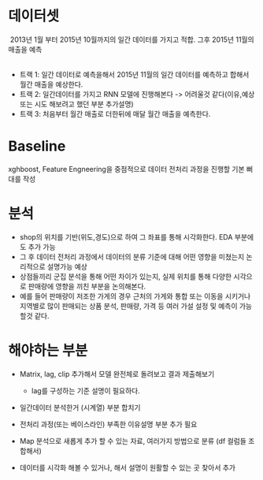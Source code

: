 # 데이터셋
​
2013년 1월 부터 2015년 10월까지의 일간 데이터를 가지고 적합. 그후 2015년 11월의 매출을 예측   
​   
- 트랙 1: 일간 데이터로 예측을해서 2015년 11월의 일간 데이터를 예측하고 합해서 월간 매출을 예상한다.
​
- 트랙 2: 일간데이터를 가지고 RNN 모델에 진행해본다 -> 어려울것 같다(이유,예상 또는 시도 해보려고 했던 부분 추가설명)
​
- 트랙 3: 처음부터 월간 매출로 더한뒤에 매달 월간 매출을 예측한다.
​
​
​

# Baseline
xghboost, Feature Engneering을 중점적으로 데이터 전처리 과정을 진행할 기본 뻐대를 작성
​
​
# 분석
- shop의 위치를 기반(위도,경도)으로 하여 그 좌표를 통해 시각화한다. EDA 부분에도 추가 가능
​
- 그 후 데이터 전처리 과정에서 데이터의 분류 기준에 대해 어떤 영향을 미쳤는지 논리적으로 설명가능 예상
​
- 상점들끼리 군집 분석을 통해 어떤 차이가 있는지, 실제 위치를 통해 다양한 시각으로 판매량에 영향을 끼친 부분을 논의해본다.
​
- 예를 들어 판매량이 저조한 가게의 경우 근처의 가게와 통합 또는 이동을 시키거나 지역별로 많이 판매되는 상품 분석, 판매량, 가격 등 여러 가설 설정 및 예측이 가능할것 같다.
​
​
# 해야하는 부분
- Matrix, lag, clip 추가해서 모델 완전체로 돌려보고 결과 제출해보기

  + lag를 구성하는 기준 설명이 필요하다.
​
- 일간데이터 분석한거 (시계열) 부분 합치기
​
- 전처리 과정(또는 베이스라인) 부족한 이유설명 부분 추가 필요
​
- Map 분석으로 새롭게 추가 할 수 있는 자료, 여러가지 방법으로 분류 (df 컬럼들 조합해서)
​
- 데이터를 시각화 해볼 수 있거나, 해서 설명이 원활할 수 있는 곳 찾아서 추가
